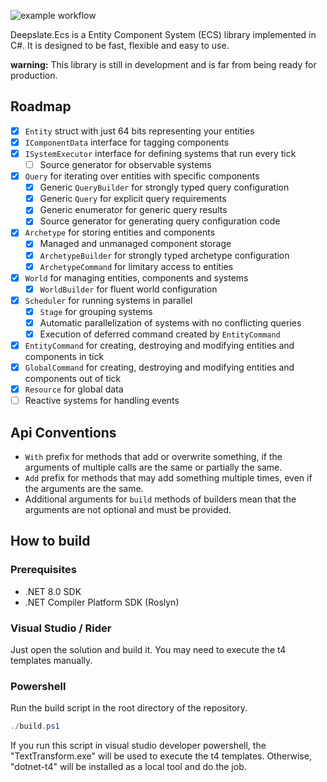 ![example workflow](https://github.com/Handsome-cong/Deepslate.Ecs/actions/workflows/dotnet.yml/badge.svg)

Deepslate.Ecs is a Entity Component System (ECS) library implemented in C#.
It is designed to be fast, flexible and easy to use.

**warning:** This library is still in development and is far from being ready for production.

## Roadmap
- [x] `Entity` struct with just 64 bits representing your entities
- [x] `IComponentData` interface for tagging components
- [x] `ISystemExecutor` interface for defining systems that run every tick
  - [ ] Source generator for observable systems
- [x] `Query` for iterating over entities with specific components
  - [x] Generic `QueryBuilder` for strongly typed query configuration
  - [x] Generic `Query` for explicit query requirements 
  - [x] Generic enumerator for generic query results
  - [x] Source generator for generating query configuration code
- [x] `Archetype` for storing entities and components
  - [x] Managed and unmanaged component storage
  - [x] `ArchetypeBuilder` for strongly typed archetype configuration
  - [x] `ArchetypeCommand` for limitary access to entities
- [x] `World` for managing entities, components and systems
  - [x] `WorldBuilder` for fluent world configuration
- [x] `Scheduler` for running systems in parallel
  - [x] `Stage` for grouping systems
  - [x] Automatic parallelization of systems with no conflicting queries
  - [x] Execution of deferred command created by `EntityCommand`
- [x] `EntityCommand` for creating, destroying and modifying entities and components in tick
- [x] `GlobalCommand` for creating, destroying and modifying entities and components out of tick
- [x] `Resource` for global data
- [ ] Reactive systems for handling events

## Api Conventions
- `With` prefix for methods that add or overwrite something, if the arguments of multiple calls are the same or partially the same.
- `Add` prefix for methods that may add something multiple times, even if the arguments are the same.
- Additional arguments for `build` methods of builders mean that the arguments are not optional and must be provided.

## How to build
### Prerequisites
- .NET 8.0 SDK
- .NET Compiler Platform SDK (Roslyn)

### Visual Studio / Rider
Just open the solution and build it. You may need to execute the t4 templates manually.

### Powershell
Run the build script in the root directory of the repository.
```powershell
./build.ps1
```

If you run this script in visual studio developer powershell, the "TextTransform.exe" will be used to execute the t4 templates.
Otherwise, "dotnet-t4" will be installed as a local tool and do the job.